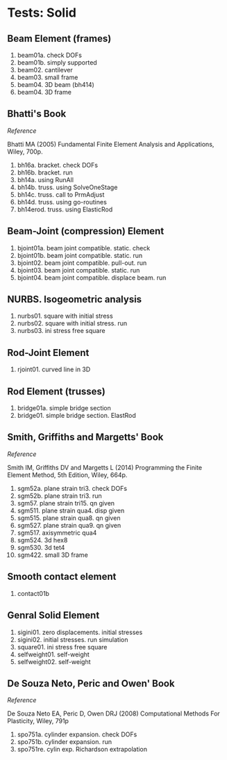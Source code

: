 # Tests: Solid

## Beam Element (frames)

1. beam01a. check DOFs
2. beam01b. simply supported
3. beam02. cantilever
4. beam03. small frame
5. beam04. 3D beam (bh414)
6. beam04. 3D frame

## Bhatti's Book

*Reference*

Bhatti MA (2005) Fundamental Finite Element Analysis and Applications, Wiley, 700p.

1. bh16a. bracket. check DOFs
2. bh16b. bracket. run
3. bh14a. using RunAll
4. bh14b. truss. using SolveOneStage
5. bh14c. truss. call to PrmAdjust
6. bh14d. truss. using go-routines
7. bh14erod. truss. using ElasticRod

## Beam-Joint (compression) Element

1. bjoint01a. beam joint compatible. static. check
2. bjoint01b. beam joint compatible. static. run
3. bjoint02. beam joint compatible. pull-out. run
4. bjoint03. beam joint compatible. static. run
5. bjoint04. beam joint compatible. displace beam. run

## NURBS. Isogeometric analysis

1. nurbs01. square with initial stress
2. nurbs02. square with initial stress. run
3. nurbs03. ini stress free square

## Rod-Joint Element
1. rjoint01. curved line in 3D

## Rod Element (trusses)

1. bridge01a. simple bridge section
2. bridge01. simple bridge section. ElastRod

## Smith, Griffiths and Margetts' Book

*Reference*

Smith IM, Griffiths DV and Margetts L (2014) Programming the Finite Element Method, 5th Edition, Wiley, 664p.

 1. sgm52a. plane strain tri3. check DOFs
 2. sgm52b. plane strain tri3. run
 3. sgm57. plane strain tri15. qn given
 4. sgm511. plane strain qua4. disp given
 5. sgm515. plane strain qua8. qn given
 6. sgm527. plane strain qua9. qn given
 7. sgm517. axisymmetric qua4
 8. sgm524. 3d hex8
 9. sgm530. 3d tet4
10. sgm422. small 3D frame

## Smooth contact element

1. contact01b

## Genral Solid Element
1. sigini01. zero displacements. initial stresses
2. sigini02. initial stresses. run simulation
3. square01. ini stress free square
4. selfweight01. self-weight
5. selfweight02. self-weight

## De Souza Neto, Peric and Owen' Book

*Reference*

De Souza Neto EA, Peric D, Owen DRJ (2008) Computational Methods For Plasticity, Wiley, 791p

1. spo751a. cylinder expansion. check DOFs
2. spo751b. cylinder expansion. run
3. spo751re. cylin exp. Richardson extrapolation
